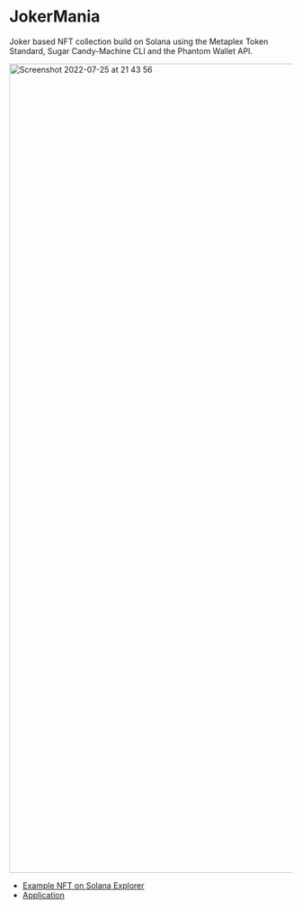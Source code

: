 # JokerMania

Joker based NFT collection build on Solana using the Metaplex Token Standard, Sugar Candy-Machine CLI and the Phantom Wallet API.

<img width="1440" alt="Screenshot 2022-07-25 at 21 43 56" src="https://user-images.githubusercontent.com/77532581/180854066-cb2e4b00-79c5-4b9c-9958-5d6b10e7f9f0.png">

- [Example NFT on Solana Explorer](https://explorer.solana.com/address/Cb2tnt6PJH2y8TtqKw1F5KSmbF9rLaaHfFb3wg6y1R8C?cluster=devnet)
- [Application](https://jokermania.netlify.app/)
